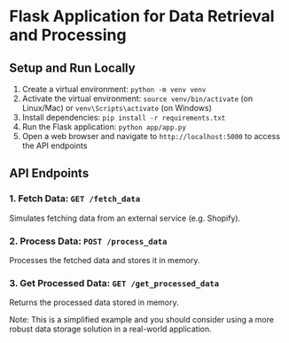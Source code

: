 # Flask Application for Data Retrieval and Processing

## Setup and Run Locally

1. Create a virtual environment: `python -m venv venv`
2. Activate the virtual environment: `source venv/bin/activate` (on Linux/Mac) or `venv\Scripts\activate` (on Windows)
3. Install dependencies: `pip install -r requirements.txt`
4. Run the Flask application: `python app/app.py`
5. Open a web browser and navigate to `http://localhost:5000` to access the API endpoints

## API Endpoints

### 1. Fetch Data: `GET /fetch_data`

Simulates fetching data from an external service (e.g. Shopify).

### 2. Process Data: `POST /process_data`

Processes the fetched data and stores it in memory.

### 3. Get Processed Data: `GET /get_processed_data`

Returns the processed data stored in memory.

Note: This is a simplified example and you should consider using a more robust data storage solution in a real-world application.